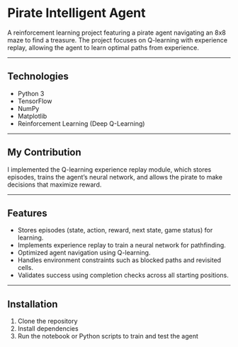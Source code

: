 # Pirate Intelligent Agent

A reinforcement learning project featuring a pirate agent navigating an 8x8 maze to find a treasure. The project focuses on Q-learning with experience replay, allowing the agent to learn optimal paths from experience.

---

## Technologies
- Python 3
- TensorFlow
- NumPy
- Matplotlib
- Reinforcement Learning (Deep Q-Learning)

---

## My Contribution

I implemented the Q-learning experience replay module, which stores episodes, trains the agent’s neural network, and allows the pirate to make decisions that maximize reward.

---

## Features

- Stores episodes (state, action, reward, next state, game status) for learning.
- Implements experience replay to train a neural network for pathfinding.
- Optimized agent navigation using Q-learning.
- Handles environment constraints such as blocked paths and revisited cells.
- Validates success using completion checks across all starting positions.

---

## Installation

1. Clone the repository
2. Install dependencies
3. Run the notebook or Python scripts to train and test the agent
